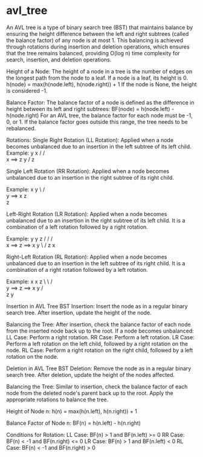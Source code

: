 # avl_tree

An AVL tree is a type of binary search tree (BST) that maintains balance by ensuring the height difference between the left and right subtrees (called the balance factor) of any node is at most 1. This balancing is achieved through rotations during insertion and deletion operations, which ensures that the tree remains balanced, providing O(log n) time complexity for search, insertion, and deletion operations.


Height of a Node:
The height of a node in a tree is the number of edges on the longest path from the node to a leaf. If a node is a leaf, its height is 0.
h(node) = max(h(node.left), h(node.right)) + 1
If the node is None, the height is considered -1.

Balance Factor:
The balance factor of a node is defined as the difference in height between its left and right subtrees:
BF(node) = h(node.left) - h(node.right)
For an AVL tree, the balance factor for each node must be -1, 0, or 1. If the balance factor goes outside this range, the tree needs to be rebalanced.

Rotations:
Single Right Rotation (LL Rotation):
Applied when a node becomes unbalanced due to an insertion in the left subtree of its left child.
Example:
    y           x
   /           / \
  x    ==>    z   y
 /
z

Single Left Rotation (RR Rotation):
Applied when a node becomes unbalanced due to an insertion in the right subtree of its right child.

Example:
x                y
 \              / \
  y    ==>     x   z
   \
    z

Left-Right Rotation (LR Rotation):
Applied when a node becomes unbalanced due to an insertion in the right subtree of its left child.
It is a combination of a left rotation followed by a right rotation.

Example:
   y             y           z
  /             /           / \
 x     ==>     z     ==>   x   y
  \           /
   z         x
   
Right-Left Rotation (RL Rotation):
Applied when a node becomes unbalanced due to an insertion in the left subtree of its right child.
It is a combination of a right rotation followed by a left rotation.

Example:
x              x             z
 \              \           / \
  y     ==>      z   ==>   x   y
 /                \
z                  y


Insertion in AVL Tree
BST Insertion:
Insert the node as in a regular binary search tree.
After insertion, update the height of the node.

Balancing the Tree:
After insertion, check the balance factor of each node from the inserted node back up to the root.
If a node becomes unbalanced:
LL Case: Perform a right rotation.
RR Case: Perform a left rotation.
LR Case: Perform a left rotation on the left child, followed by a right rotation on the node.
RL Case: Perform a right rotation on the right child, followed by a left rotation on the node.

Deletion in AVL Tree
BST Deletion:
Remove the node as in a regular binary search tree.
After deletion, update the height of the nodes affected.

Balancing the Tree:
Similar to insertion, check the balance factor of each node from the deleted node's parent back up to the root.
Apply the appropriate rotations to balance the tree.


Height of Node n:
h(n) = max(h(n.left), h(n.right)) + 1

Balance Factor of Node n:
BF(n) = h(n.left) - h(n.right)

Conditions for Rotation:
LL Case: BF(n) > 1 and BF(n.left) >= 0
RR Case: BF(n) < -1 and BF(n.right) <= 0
LR Case: BF(n) > 1 and BF(n.left) < 0
RL Case: BF(n) < -1 and BF(n.right) > 0

